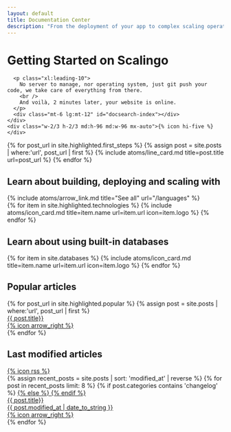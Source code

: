 ```yaml
---
layout: default
title: Documentation Center
description: "From the deployment of your app to complex scaling operations you'll find all the resources you need to understand and benefit from Scalingo's powerful Platform as a Service. All major languages are supported: Ruby, Node.js, Meteor.js, Python, PHP, Java and more."
---
```

<div class="w-full max-w-sc-content-1532 text-sc-gray-1">
  <div class="bg-sc-gray-5 flex flex-col md:flex-row mb-12 rounded-lg">
    <div class="grow p-10 pb-0">
      <h1 class="mb-4 text-sc-title-1 font-bold">Getting Started on Scalingo</h1>

      <p class="xl:leading-10">
        No server to manage, nor operating system, just git push your code, we take care of everything from there.
        <br />
        And voilà, 2 minutes later, your website is online.
      </p>
      <div class="mt-6 lg:mt-12" id="docsearch-index"></div>
    </div>
    <div class="w-2/3 h-2/3 md:h-96 md:w-96 mx-auto">{% icon hi-five %}</div>
  </div>
  <div class="grid grid-cols-1 md:grid-cols-2 2xl:grid-cols-4 gap-6 mb-12">
    {% for post_url in site.highlighted.first_steps %}
    {% assign post = site.posts | where:'url', post_url | first %}
    {% include atoms/line_card.md title=post.title url=post_url %}
    {% endfor %}
  </div>
  <div class="mb-6">
    <div class="md:flex mb-4">
      <h2 class="grow font-bold">Learn about building, deploying and scaling with</h2>
      {% include atoms/arrow_link.md title="See all" url="/languages" %}
    </div>
    <div class="grid grid-cols-1 md:grid-cols-3 xl:grid-cols-6 gap-6">
      {% for item in site.highlighted.technologies %}
      {% include atoms/icon_card.md title=item.name url=item.url icon=item.logo %}
      {% endfor %}
    </div>
  </div>
  <div class="mb-12">
    <div class="mb-4">
      <h2 class="font-bold">Learn about using built-in databases</h2>
    </div>
    <div class="grid grid-cols-1 md:grid-cols-3 xl:grid-cols-6 gap-6">
      {% for item in site.databases %}
      {% include atoms/icon_card.md title=item.name url=item.url icon=item.logo %}
      {% endfor %}
    </div>
  </div>
  <div class="grid grid-cols-1 xl:grid-cols-2 gap-12">
    <div>
      <div class="flex mb-4">
        <h2 class="font-bold">Popular articles</h2>
      </div>
      <div class="flex flex-col gap-2">
        {% for post_url in site.highlighted.popular %}
        {% assign post = site.posts | where:'url', post_url | first %}
          <a href="{{ post_url }}">
            <div
              class="bg-sc-gray-5 w-full p-6 flex items-center group rounded-lg transition hover:shadow-md gap-5 leading-5">
              <div class="grow group-hover:text-sc-blue-1 truncate">{{ post.title}}</div>
              <div class="group-hover:translate-x-1 duration-200 ease-out flex-none w-6">{% icon arrow_right %}</div>
            </div>
          </a>
        {% endfor %}
      </div>
    </div>
    <div>
      <div class="flex mb-4 items-center">
        <h2 class="font-bold">Last modified articles</h2>
        <a class="ml-4" href="/feed.xml" title="RSS Feed">{% icon rss %}</a>
      </div>
      <div class="flex flex-col gap-2">
        {% assign recent_posts = site.posts | sort: 'modified_at' | reverse %}
        {% for post in recent_posts limit: 8 %}
        {% if post.categories contains 'changelog' %}
        <a href="{{ post.id | slugify | prepend: "/changelog#" }}">
          {% else %}
          <a href="{{ post.url }}">
            {% endif %}
            <div
              class="bg-sc-gray-5 w-full p-6 flex items-center group rounded-lg transition hover:shadow-md gap-5 leading-5">
              <div class="grow group-hover:text-sc-blue-1 truncate">{{ post.title}}</div>
              <div class="text-sc-gray-2 mr-6 whitespace-nowrap hidden md:block">{{ post.modified_at | date_to_string
                }}</div>
              <div class="group-hover:translate-x-1 duration-200 ease-out flex-none w-6">{% icon arrow_right %}</div>
            </div>
          </a>
          {% endfor %}
      </div>
    </div>
  </div>
</div>
